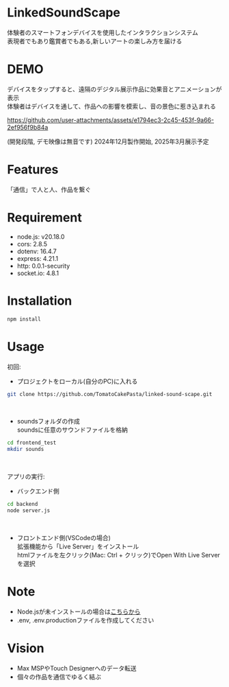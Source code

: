 # LinkedSoundScape
体験者のスマートフォンデバイスを使用したインタラクションシステム  
表現者でもあり鑑賞者でもある,新しいアートの楽しみ方を届ける

# DEMO
デバイスをタップすると、遠隔のデジタル展示作品に効果音とアニメーションが表示  
体験者はデバイスを通して、作品への影響を模索し、音の景色に惹き込まれる  

https://github.com/user-attachments/assets/e1794ec3-2c45-453f-9a66-2ef956f9b84a


(開発段階, デモ映像は無音です)
2024年12月製作開始, 2025年3月展示予定  

# Features
「通信」で人と人、作品を繋ぐ

# Requirement

* node.js: v20.18.0
* cors: 2.8.5
* dotenv: 16.4.7
* express: 4.21.1
* http: 0.0.1-security
* socket.io: 4.8.1

# Installation

```bash
npm install
```

# Usage
初回:  
* プロジェクトをローカル(自分のPC)に入れる
```bash
git clone https://github.com/TomatoCakePasta/linked-sound-scape.git
```
<br>

* soundsフォルダの作成  
 soundsに任意のサウンドファイルを格納
```bash
cd frontend_test
mkdir sounds
```
<br>

アプリの実行:  
* バックエンド側
```bash
cd backend
node server.js
```
<br>

* フロントエンド側(VSCodeの場合)  
 拡張機能から「Live Server」をインストール  
 htmlファイルを左クリック(Mac: Ctrl + クリック)でOpen With Live Serverを選択  

# Note
* Node.jsが未インストールの場合は[こちらから](https://nodejs.org/en/)
* .env, .env.productionファイルを作成してください

# Vision
* Max MSPやTouch Designerへのデータ転送
* 個々の作品を通信でゆるく結ぶ
